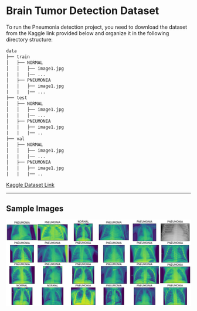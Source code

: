 # Brain Tumor Detection Dataset

To run the Pneumonia detection project, you need to download the dataset from the Kaggle link provided below and organize it in the following directory structure:

```
data
├── train
│   ├── NORMAL
│   │   ├── image1.jpg
|   |   |── ...
│   ├── PNEUMONIA
│   │   ├── image1.jpg
|   |   |── ...
├── test
│   ├── NORMAL
│   │   ├── image1.jpg
|   |   |── ...
│   ├── PNEUMONIA
│   │   ├── image1.jpg
|   |   |── ..
├── val
│   ├── NORMAL
│   │   ├── image1.jpg
|   |   |── ...
│   ├── PNEUMONIA
│   │   ├── image1.jpg
|   |   |── ..
```

[Kaggle Dataset Link](https://www.kaggle.com/datasets/paultimothymooney/chest-xray-pneumonia)

---- 

## Sample Images
![sample_data](/reports/image_display.png)

